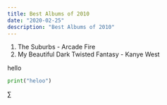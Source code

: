 ```yaml
---
title: Best Albums of 2010
date: "2020-02-25"
description: "Best Albums of 2010"
---
```


1. The Suburbs - Arcade Fire
2. My Beautiful Dark Twisted Fantasy - Kanye West

hello

```python
print("heloo")
```

$\sum$